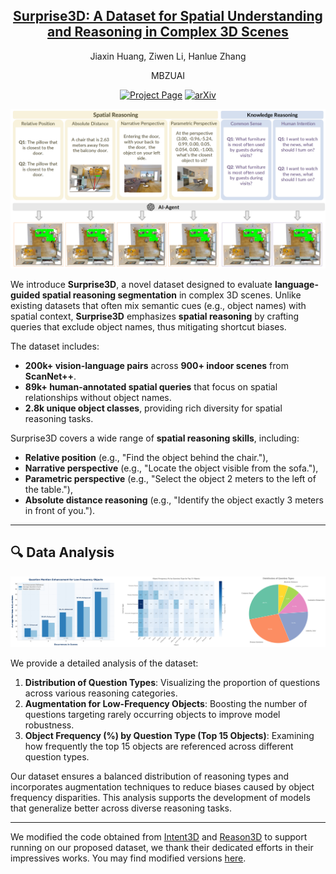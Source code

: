 
<div align='center'>

<h2><a href="https://arxiv.org/abs/your_arxiv_id">Surprise3D: A Dataset for Spatial Understanding and Reasoning in Complex 3D Scenes</a></h2>
Jiaxin Huang, Ziwen Li, Hanlue Zhang
 
MBZUAI

[![Project Page](https://img.shields.io/badge/Project-Page-green)](https://mbzuai-liziwen.github.io/Surprise3D/)
[![arXiv](https://img.shields.io/badge/arXiv-Paper-red)](https://arxiv.org/abs/your_arxiv_id)

</div>

<p align="center">
    <img src="assets/task.png" alt="overview" width="800" />
</p>

We introduce **Surprise3D**, a novel dataset designed to evaluate **language-guided spatial reasoning segmentation** in complex 3D scenes. Unlike existing datasets that often mix semantic cues (e.g., object names) with spatial context, **Surprise3D** emphasizes **spatial reasoning** by crafting queries that exclude object names, thus mitigating shortcut biases.

The dataset includes:
- **200k+ vision-language pairs** across **900+ indoor scenes** from **ScanNet++**.
- **89k+ human-annotated spatial queries** that focus on spatial relationships without object names.
- **2.8k unique object classes**, providing rich diversity for spatial reasoning tasks.

Surprise3D covers a wide range of **spatial reasoning skills**, including:
- **Relative position** (e.g., "Find the object behind the chair."),
- **Narrative perspective** (e.g., "Locate the object visible from the sofa."),
- **Parametric perspective** (e.g., "Select the object 2 meters to the left of the table."),
- **Absolute distance reasoning** (e.g., "Identify the object exactly 3 meters in front of you.").

---
## 🔍 Data Analysis

<p align="center">
    <img src="assets/data_analysis.png" alt="Data Analysis" width="800" />
</p>

We provide a detailed analysis of the dataset:
1. **Distribution of Question Types**: Visualizing the proportion of questions across various reasoning categories.
2. **Augmentation for Low-Frequency Objects**: Boosting the number of questions targeting rarely occurring objects to improve model robustness.
3. **Object Frequency (%) by Question Type (Top 15 Objects)**: Examining how frequently the top 15 objects are referenced across different question types.

Our dataset ensures a balanced distribution of reasoning types and incorporates augmentation techniques to reduce biases caused by object frequency disparities. This analysis supports the development of models that generalize better across diverse reasoning tasks.

---

We modified the code obtained from [Intent3D](https://github.com/WeitaiKang/Intent3D) and [Reason3D](https://github.com/KuanchihHuang/Reason3D) to support running on our proposed dataset, we thank their dedicated efforts in their impressives works. You may find modified versions [here](./Models). 

